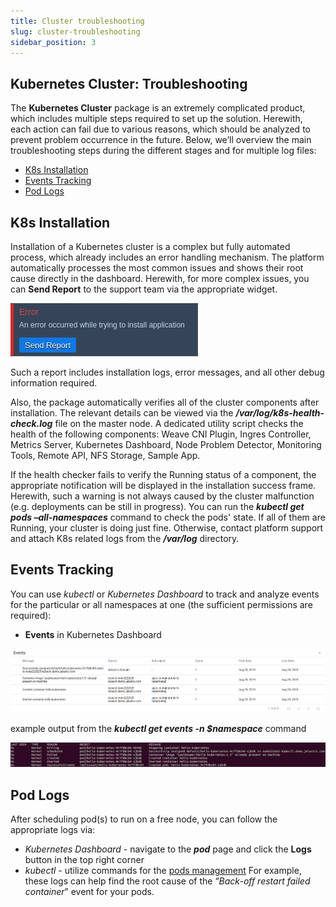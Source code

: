 ```yaml
---
title: Cluster troubleshooting
slug: cluster-troubleshooting
sidebar_position: 3
---
```


## Kubernetes Cluster: Troubleshooting

The **Kubernetes Cluster** package is an extremely complicated product, which includes multiple steps required to set up the solution. Herewith, each action can fail due to various reasons, which should be analyzed to prevent problem occurrence in the future. Below, we’ll overview the main troubleshooting steps during the different stages and for multiple log files:

- [K8s Installation](/docs/kubernetes-hosting/managing-kubernetes/cluster-troubleshooting#k8s-installation)
- [Events Tracking](/docs/kubernetes-hosting/managing-kubernetes/cluster-troubleshooting#events-tracking)
- [Pod Logs](/docs/kubernetes-hosting/managing-kubernetes/cluster-troubleshooting#pod-logs)

## K8s Installation

Installation of a Kubernetes cluster is a complex but fully automated process, which already includes an error handling mechanism. The platform automatically processes the most common issues and shows their root cause directly in the dashboard. Herewith, for more complex issues, you can **Send Report** to the support team via the appropriate widget.

<div style={{
    display:'flex',
    justifyContent: 'center',
    margin: '0 0 1rem 0'
}}>

![Locale Dropdown](./img/ClusterTroubleshooting/01-kubernetes-cluster-installation-error.png)

</div>

Such a report includes installation logs, error messages, and all other debug information required.

Also, the package automatically verifies all of the cluster components after installation. The relevant details can be viewed via the **_/var/log/k8s-health-check.log_** file on the master node. A dedicated utility script checks the health of the following components: Weave CNI Plugin, Ingres Controller, Metrics Server, Kubernetes Dashboard, Node Problem Detector, Monitoring Tools, Remote API, NFS Storage, Sample App.

If the health checker fails to verify the Running status of a component, the appropriate notification will be displayed in the installation success frame. Herewith, such a warning is not always caused by the cluster malfunction (e.g. deployments can be still in progress). You can run the **_kubectl get pods –all-namespaces_** command to check the pods' state. If all of them are Running, your cluster is doing just fine. Otherwise, contact platform support and attach K8s related logs from the **_/var/log_** directory.

## Events Tracking

You can use _kubectl_ or _Kubernetes Dashboard_ to track and analyze events for the particular or all namespaces at one (the sufficient permissions are required):

- **Events** in Kubernetes Dashboard

<div style={{
    display:'flex',
    justifyContent: 'center',
    margin: '0 0 1rem 0'
}}>

![Locale Dropdown](./img/ClusterTroubleshooting/02-kubernetes-dashboard-events.png)

</div>

example output from the **_kubectl get events -n $namespace_** command

<div style={{
    display:'flex',
    justifyContent: 'center',
    margin: '0 0 1rem 0'
}}>

![Locale Dropdown](./img/ClusterTroubleshooting/03--kubectl-get-events.png)

</div>

## Pod Logs

After scheduling pod(s) to run on a free node, you can follow the appropriate logs via:

- _Kubernetes Dashboard_ - navigate to the **_pod_** page and click the **Logs** button in the top right corner
- _kubectl_ - utilize commands for the [pods management](https://kubernetes.io/docs/reference/kubectl/cheatsheet/#interacting-with-running-pods)
  For example, these logs can help find the root cause of the “_Back-off restart failed container_” event for your pods.
